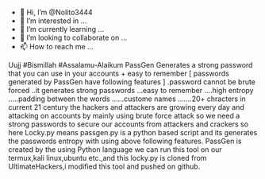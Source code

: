 - 👋 Hi, I’m @Nolito3444
- 👀 I’m interested in ...
- 🌱 I’m currently learning ...
- 💞️ I’m looking to collaborate on ...
- 📫 How to reach me ...

<!---
Nolito3444/Nolito3444 is a ✨ special ✨ repository because its `README.md` (this file) appears on your GitHub profile.
You can click the Preview link to take a look at your changes.
--->
Uujj
#Bismillah #Assalamu-Alaikum PassGen Generates a strong password that you can use in your accounts + easy to remember [ passwords generated by PassGen have following features ] .password cannot be brute forced ..it generates strong passwords ...easy to remember ....high entropy .....padding between the words ......custome names .......20+ chracters in current 21 century the hackers and attackers are growing every day and attacking on accounts by mainly using brute force attack so we need a strong passwords to secure our accounts from attackers and crackers so here Locky.py means passgen.py is a python based script and its generates the passwords entropy with using above following features. PassGen is created by the using Python language we can run this tool on our termux,kali linux,ubuntu etc.,and this locky.py is cloned from UltimateHackers,i modified this tool and pushed on github.
